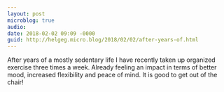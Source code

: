 ```yaml
---
layout: post
microblog: true
audio: 
date: 2018-02-02 09:09 -0000
guid: http://helgeg.micro.blog/2018/02/02/after-years-of.html
---
```

After years of a mostly sedentary life I have recently taken up organized exercise three times a week. Already feeling an impact in terms of better mood, increased flexibility and peace of mind. It is good to get out of the chair!
